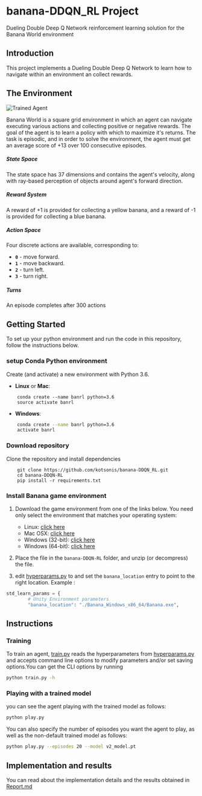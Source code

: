 [//]: # (Image References)

[image1]: https://user-images.githubusercontent.com/10624937/42135619-d90f2f28-7d12-11e8-8823-82b970a54d7e.gif "Trained Agent"
# banana-DDQN_RL Project
Dueling Double Deep Q Network reinforcement learning solution for the Banana World environment

## Introduction

This project implements a Dueling Double Deep Q Network to learn how to navigate within an environment an collect rewards.

## The Environment

![Trained Agent][image1]

Banana World is a square grid environment in which an agent can navigate executing various actions and collecting positive or negative rewards. The goal of the agent is to learn a policy with which to maximize it's returns. The task is episodic, and in order to solve the environment, the agent must get an average score of +13 over 100 consecutive episodes.
##### State Space
The state space has 37 dimensions and contains the agent's velocity, along with ray-based perception of objects around agent's forward direction.
##### Reward System
A reward of +1 is provided for collecting a yellow banana, and a reward of -1 is provided for collecting a blue banana.
##### Action Space
Four discrete actions are available, corresponding to:
- **`0`** - move forward.
- **`1`** - move backward.
- **`2`** - turn left.
- **`3`** - turn right.
##### Turns
An episode completes after 300 actions

## Getting Started
To set up your python environment and run the code in this repository, follow the instructions below.
### setup Conda Python environment

Create (and activate) a new environment with Python 3.6.

- __Linux__ or __Mac__: 
```shell
	conda create --name banrl python=3.6
	source activate banrl
```
- __Windows__: 
```bash
	conda create --name banrl python=3.6 
	activate banrl
```
### Download repository
 Clone the repository and install dependencies

```shell
	git clone https://github.com/kotsonis/banana-DDQN_RL.git
	cd banana-DDQN-RL
	pip install -r requirements.txt
```

### Install Banana game environment

1. Download the game environment from one of the links below.  You need only select the environment that matches your operating system:
    - Linux: [click here](https://s3-us-west-1.amazonaws.com/udacity-drlnd/P1/Banana/Banana_Linux.zip)
    - Mac OSX: [click here](https://s3-us-west-1.amazonaws.com/udacity-drlnd/P1/Banana/Banana.app.zip)
    - Windows (32-bit): [click here](https://s3-us-west-1.amazonaws.com/udacity-drlnd/P1/Banana/Banana_Windows_x86.zip)
    - Windows (64-bit): [click here](https://s3-us-west-1.amazonaws.com/udacity-drlnd/P1/Banana/Banana_Windows_x86_64.zip)

2. Place the file in the `banana-DDQN-RL` folder, and unzip (or decompress) the file.

3. edit [hyperparams.py](hyperparams.py) to and set the `banana_location` entry to point to the right location. Example :
```python 
std_learn_params = {
        # Unity Environment parameters
        "banana_location": "./Banana_Windows_x86_64/Banana.exe",
```
## Instructions
### Training
To train an agent, [train.py](train.py) reads the hyperparameters from [hyperparams.py](hyperparams.py) and accepts command line options to modify parameters and/or set saving options.You can get the CLI options by running
```bash
python train.py -h
```
### Playing with a trained model
you can see the agent playing with the trained model as follows:
```bash
python play.py
```
You can also specify the number of episodes you want the agent to play, as well as the non-default trained model as follows:
```bash
python play.py --episodes 20 --model v2_model.pt
```

## Implementation and results
You can read about the implementation details and the results obtained in [Report.md](report.md)